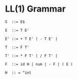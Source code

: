 # LL(1) Grammar

```
S  ::= E$

E  ::= T E'

E' ::= + T E' | - T E' |

T  ::= F T'

T' ::= * F T' | / F T' |

F  ::= id H | num | - F | ( E )

H  :: = ^int 
```